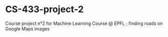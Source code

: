 # CS-433-project-2
Course project n°2 for Machine Learning Course @ EPFL ; finding roads on Google Maps images
